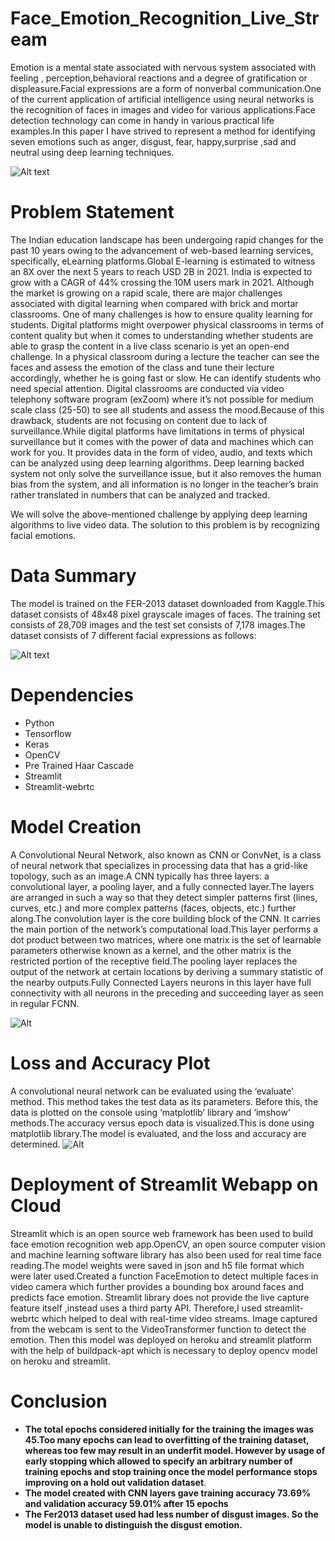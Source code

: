 # Face_Emotion_Recognition_Live_Stream
Emotion is a mental state associated with nervous system associated with feeling , perception,behavioral reactions and a degree of gratification or displeasure.Facial expressions are a form of nonverbal communication.One of the current application of artificial intelligence using neural networks is the recognition of faces in images and video for various applications.Face detection technology  can come in handy in various practical life examples.In this paper I have strived to represent a method for identifying seven emotions such as anger, disgust, fear, happy,surprise ,sad and neutral using deep learning  techniques.

![Alt text](https://edps.europa.eu/sites/default/files/styles/edps_wysiwyg_image/public/2021-05/facial-emotion-recognition-steps.png?itok=jYN0mnzI)

# Problem Statement
The Indian education landscape has been undergoing rapid changes for the past 10 years owing to the advancement of web-based learning services, specifically, eLearning platforms.Global E-learning is estimated to witness an 8X over the next 5 years to reach USD 2B in 2021. India is expected to grow with a CAGR of 44% crossing the 10M users mark in 2021. Although the market is growing on a rapid scale, there are major challenges associated with digital learning when compared with brick and mortar classrooms. One of many challenges is how to ensure quality learning for students.
Digital platforms might overpower physical classrooms in terms of content quality but when it comes to understanding whether students are able to grasp the content in a live class scenario is yet an open-end challenge.
In a physical classroom during a lecture the teacher can see the faces and assess the emotion of the class and tune their lecture accordingly, whether he is going fast or slow. He can identify students who need special attention. Digital classrooms are conducted via video telephony software program (exZoom) where it’s not possible for medium scale class (25-50) to see all students and assess the mood.Because of this drawback, students are not focusing on content due to lack of surveillance.While digital platforms have limitations in terms of physical surveillance but it comes with the power of data and machines which can work for you. It provides data in the form of video, audio, and texts which can be analyzed using deep learning algorithms. Deep learning backed system not only solve the surveillance issue, but it also removes the human bias from the system, and all information is no longer in the teacher’s brain rather translated in numbers that can be analyzed and tracked.

We will solve the above-mentioned challenge by applying deep learning algorithms to live video data. The solution to this problem is by recognizing facial emotions.

# Data Summary
The model is trained on the FER-2013 dataset downloaded from Kaggle.This dataset consists of 48x48 pixel grayscale images of faces. The training set consists of 28,709 images and the  test set consists of 7,178 images.The dataset consists of 7 different facial expressions as follows:

![Alt text](https://miro.medium.com/max/972/1*eslj3MRsR2fKAV3q1i3-5w.jpeg)

# Dependencies
* Python
* Tensorflow
* Keras
* OpenCV
* Pre Trained Haar Cascade
* Streamlit
* Streamlit-webrtc

# Model Creation
A Convolutional Neural Network, also known as CNN or ConvNet, is a class of neural network that specializes in processing data that has a grid-like topology, such as an image.A CNN typically has three layers: a convolutional layer, a pooling layer, and a fully connected layer.The layers are arranged in such a way so that they detect simpler patterns first (lines, curves, etc.) and more complex patterns (faces, objects, etc.) further along.The convolution layer is the core building block of the CNN. It carries the main portion of the network’s computational load.This layer performs a dot product between two matrices, where one matrix is the set of learnable parameters otherwise known as a kernel, and the other matrix is the restricted portion of the receptive field.The pooling layer replaces the output of the network at certain locations by deriving a summary statistic of the nearby outputs.Fully Connected Layers neurons in this layer have full connectivity with all neurons in the preceding and succeeding layer as seen in regular FCNN.

![Alt](https://raw.githubusercontent.com/travistangvh/emotion-detection-in-real-time/master/images/VGGFaceNetwork.jpg) 

# Loss and Accuracy Plot

A convolutional neural network can be evaluated using the ‘evaluate’ method. This method takes the test data as its parameters. Before this, the data is plotted on the console using ‘matplotlib’ library and ‘imshow’ methods.The accuracy versus epoch data is visualized.This is done using matplotlib library.The model is evaluated, and the loss and accuracy are determined.
![Alt](https://github.com/SampannaMishra/FaceEmotionRecognition/blob/main/visualization/finalval.JPG)

# Deployment of Streamlit Webapp on Cloud

Streamlit  which is an open source web framework has been used to build face emotion recognition web app.OpenCV, an open source computer vision and machine learning software library has also been used for real time face reading.The model weights were saved in json and h5 file format which were later used.Created a function FaceEmotion to detect multiple faces in video camera which further provides a bounding box around faces and predicts face emotion.
Streamlit library does not provide the live capture feature itself ,instead uses a third party API.
Therefore,I used streamlit-webrtc which helped to deal with real-time video streams. Image captured from the webcam is sent to the VideoTransformer function to detect the emotion.
Then this model was deployed on heroku and streamlit platform with the help of buildpack-apt which is necessary to deploy opencv model on heroku and streamlit.

# Conclusion
* **The total epochs considered initially for the training the images was 45.Too many epochs can lead to overfitting of the training dataset, whereas too few may result in an underfit model. However by usage of early stopping which allowed  to specify an arbitrary number of training epochs and stop training once the model performance stops improving on a hold out validation dataset**.
* **The model created with CNN layers gave training accuracy 73.69% and validation accuracy 59.01% after 15 epochs**
* **The Fer2013 dataset used had less number of disgust images. So the model is unable to distinguish the disgust emotion.**


